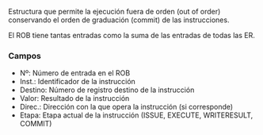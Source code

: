 Estructura que permite la ejecución fuera de orden (out of order) conservando el orden de graduación (commit) de las instrucciones.

El ROB tiene tantas entradas como la suma de las entradas de todas las ER.

### Campos

* Nº: Número de entrada en el ROB
* Inst.: Identificador de la instrucción
* Destino: Número de registro destino de la instrucción
* Valor: Resultado de la instrucción
* Direc.: Dirección con la que opera la instrucción (si corresponde)
* Etapa: Etapa actual de la instrucción (ISSUE, EXECUTE, WRITERESULT, COMMIT)